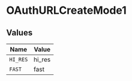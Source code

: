 # OAuthURLCreateMode1


## Values

| Name     | Value    |
| -------- | -------- |
| `HI_RES` | hi_res   |
| `FAST`   | fast     |